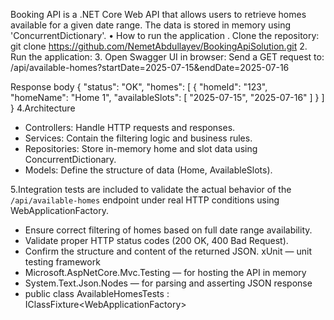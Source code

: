Booking API is a .NET Core Web API that allows users to retrieve homes available for a given date range. The data is stored in memory using 'ConcurrentDictionary'. 
•	How to run the application  . Clone the repository:
git clone https://github.com/NemetAbdullayev/BookingApiSolution.git
2. Run the application:
3. Open Swagger UI in browser:
Send a GET request to:
/api/available-homes?startDate=2025-07-15&endDate=2025-07-16
	
Response body
{
  "status": "OK",
  "homes": [
    {
      "homeId": "123",
      "homeName": "Home 1",
      "availableSlots": [
        "2025-07-15",
        "2025-07-16"
      ]
    }
  ]
}
4.Architecture

- Controllers: Handle HTTP requests and responses.
- Services: Contain the filtering logic and business rules.
- Repositories: Store in-memory home and slot data using ConcurrentDictionary.
- Models: Define the structure of data (Home, AvailableSlots).
  
5.Integration tests are included to validate the actual behavior of the `/api/available-homes` endpoint under real HTTP conditions using WebApplicationFactory.
- Ensure correct filtering of homes based on full date range availability.
- Validate proper HTTP status codes (200 OK, 400 Bad Request).
- Confirm the structure and content of the returned JSON.
   xUnit — unit testing framework
- Microsoft.AspNetCore.Mvc.Testing — for hosting the API in memory
- System.Text.Json.Nodes — for parsing and asserting JSON response
- public class AvailableHomesTests : IClassFixture<WebApplicationFactory<Program>>



